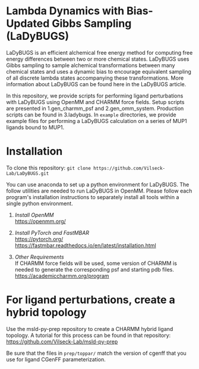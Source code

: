 # Lambda Dynamics with Bias-Updated Gibbs Sampling (LaDyBUGS)
LaDyBUGS is an efficient alchemical free energy method for computing free energy differences between two or more chemical states. LaDyBUGS uses Gibbs sampling to sample alchemical transformations between many chemical states and uses a dynamic bias to encourage equivalent sampling of all discrete lambda states accompanying these transformations. More information about LaDyBUGS can be found here in the LaDyBUGS article.

In this repository, we provide scripts for performing ligand perturbations with LaDyBUGS using OpenMM and CHARMM force fields. Setup scripts are presented in 1.gen_charmm_psf and 2.gen_omm_system. Production scripts can be found in 3.ladybugs. In `example` directories, we provide example files for performing a LaDyBUGS calculation on a series of MUP1 ligands bound to MUP1. 


# Installation
To clone this repository:
`git clone https://github.com/Vilseck-Lab/LaDyBUGS.git`

You can use anaconda to set up a python environment for LaDyBUGS. The follow utilities are needed to run LaDyBUGS in OpenMM. Please follow each program's installation instructions to separately install all tools within a single python environment.

1) *Install OpenMM* <br>
https://openmm.org/

2) *Install PyTorch and FastMBAR* <br>
https://pytorch.org/ <br>
https://fastmbar.readthedocs.io/en/latest/installation.html

3) *Other Requirements* <br>
If CHARMM force fields will be used, some version of CHARMM is needed to generate the corresponding psf and starting pdb files.  <br>
https://academiccharmm.org/program

# For ligand perturbations, create a hybrid topology
Use the msld-py-prep repository to create a CHARMM hybrid ligand topology. A tutorial for this process can be found in that repository: 
https://github.com/Vilseck-Lab/msld-py-prep

Be sure that the files in `prep/toppar/` match the version of cgenff that you use for ligand CGenFF parameterization.

